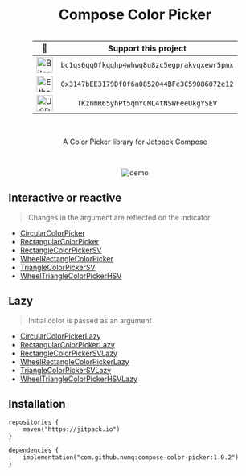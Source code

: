 <h1 align="center">Compose Color Picker</h1>

<div align="center" style="display: grid; justify-content: center;">

|                                                                  🌟                                                                   |                  Support this project                   |               
|:-------------------------------------------------------------------------------------------------------------------------------------:|:-------------------------------------------------------:|
|  <img src="https://raw.githubusercontent.com/ErikThiart/cryptocurrency-icons/master/32/bitcoin.png" alt="Bitcoin (BTC)" width="32"/>  | <code>bc1qs6qq0fkqqhp4whwq8u8zc5egprakvqxewr5pmx</code> | 
| <img src="https://raw.githubusercontent.com/ErikThiart/cryptocurrency-icons/master/32/ethereum.png" alt="Ethereum (ETH)" width="32"/> | <code>0x3147bEE3179Df0f6a0852044BFe3C59086072e12</code> |
|  <img src="https://raw.githubusercontent.com/ErikThiart/cryptocurrency-icons/master/32/tether.png" alt="USDT (TRC-20)" width="32"/>   |     <code>TKznmR65yhPt5qmYCML4tNSWFeeUkgYSEV</code>     |

</div>

<br>

<p align="center">A Color Picker library for Jetpack Compose</p>

<br>

<p align="center"><img src="media/demo.gif" alt="demo"/></p>

## Interactive or reactive

> Changes in the argument are reflected on the indicator

- [CircularColorPicker](library/src/main/kotlin/picker/circular/CircularColorPicker.kt)
- [RectangularColorPicker](library/src/main/kotlin/picker/rectangular/RectangularColorPicker.kt)
- [RectangleColorPickerSV](library/src/main/kotlin/picker/wheel/rectangle/RectangleColorPickerSV.kt)
- [WheelRectangleColorPicker](library/src/main/kotlin/picker/wheel/rectangle/WheelRectangleColorPickerHSV.kt)
- [TriangleColorPickerSV](library/src/main/kotlin/picker/wheel/triangle/TriangleColorPickerSV.kt)
- [WheelTriangleColorPickerHSV](library/src/main/kotlin/picker/wheel/triangle/WheelTriangleColorPickerHSV.kt)

## Lazy

> Initial color is passed as an argument

- [CircularColorPickerLazy](library/src/main/kotlin/picker/circular/CircularColorPickerLazy.kt)
- [RectangularColorPickerLazy](library/src/main/kotlin/picker/rectangular/RectangularColorPickerLazy.kt)
- [RectangleColorPickerSVLazy](library/src/main/kotlin/picker/wheel/rectangle/RectangleColorPickerSVLazy.kt)
- [WheelRectangleColorPickerLazy](library/src/main/kotlin/picker/wheel/rectangle/WheelRectangleColorPickerHSVLazy.kt)
- [TriangleColorPickerSVLazy](library/src/main/kotlin/picker/wheel/triangle/TriangleColorPickerSVLazy.kt)
- [WheelTriangleColorPickerHSVLazy](library/src/main/kotlin/picker/wheel/triangle/WheelTriangleColorPickerHSVLazy.kt)

## Installation

```
repositories {
    maven("https://jitpack.io")
}

dependencies {
    implementation("com.github.numq:compose-color-picker:1.0.2")
}
```
